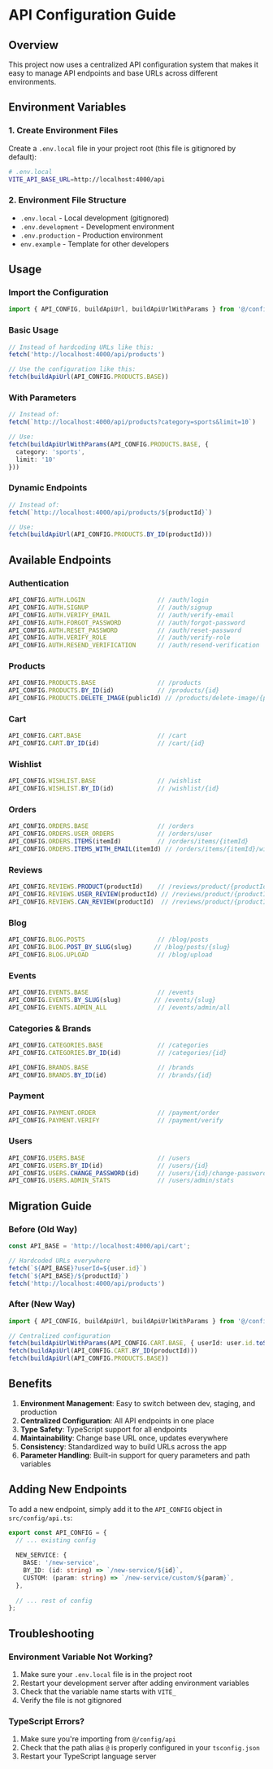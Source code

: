 # API Configuration Guide

## Overview
This project now uses a centralized API configuration system that makes it easy to manage API endpoints and base URLs across different environments.

## Environment Variables

### 1. Create Environment Files
Create a `.env.local` file in your project root (this file is gitignored by default):

```bash
# .env.local
VITE_API_BASE_URL=http://localhost:4000/api
```

### 2. Environment File Structure
- `.env.local` - Local development (gitignored)
- `.env.development` - Development environment
- `.env.production` - Production environment
- `env.example` - Template for other developers

## Usage

### Import the Configuration
```typescript
import { API_CONFIG, buildApiUrl, buildApiUrlWithParams } from '@/config/api';
```

### Basic Usage
```typescript
// Instead of hardcoding URLs like this:
fetch('http://localhost:4000/api/products')

// Use the configuration like this:
fetch(buildApiUrl(API_CONFIG.PRODUCTS.BASE))
```

### With Parameters
```typescript
// Instead of:
fetch(`http://localhost:4000/api/products?category=sports&limit=10`)

// Use:
fetch(buildApiUrlWithParams(API_CONFIG.PRODUCTS.BASE, { 
  category: 'sports', 
  limit: '10' 
}))
```

### Dynamic Endpoints
```typescript
// Instead of:
fetch(`http://localhost:4000/api/products/${productId}`)

// Use:
fetch(buildApiUrl(API_CONFIG.PRODUCTS.BY_ID(productId)))
```

## Available Endpoints

### Authentication
```typescript
API_CONFIG.AUTH.LOGIN                    // /auth/login
API_CONFIG.AUTH.SIGNUP                   // /auth/signup
API_CONFIG.AUTH.VERIFY_EMAIL             // /auth/verify-email
API_CONFIG.AUTH.FORGOT_PASSWORD          // /auth/forgot-password
API_CONFIG.AUTH.RESET_PASSWORD           // /auth/reset-password
API_CONFIG.AUTH.VERIFY_ROLE              // /auth/verify-role
API_CONFIG.AUTH.RESEND_VERIFICATION      // /auth/resend-verification
```

### Products
```typescript
API_CONFIG.PRODUCTS.BASE                 // /products
API_CONFIG.PRODUCTS.BY_ID(id)            // /products/{id}
API_CONFIG.PRODUCTS.DELETE_IMAGE(publicId) // /products/delete-image/{publicId}
```

### Cart
```typescript
API_CONFIG.CART.BASE                     // /cart
API_CONFIG.CART.BY_ID(id)                // /cart/{id}
```

### Wishlist
```typescript
API_CONFIG.WISHLIST.BASE                 // /wishlist
API_CONFIG.WISHLIST.BY_ID(id)            // /wishlist/{id}
```

### Orders
```typescript
API_CONFIG.ORDERS.BASE                   // /orders
API_CONFIG.ORDERS.USER_ORDERS            // /orders/user
API_CONFIG.ORDERS.ITEMS(itemId)          // /orders/items/{itemId}
API_CONFIG.ORDERS.ITEMS_WITH_EMAIL(itemId) // /orders/items/{itemId}/with-email
```

### Reviews
```typescript
API_CONFIG.REVIEWS.PRODUCT(productId)    // /reviews/product/{productId}
API_CONFIG.REVIEWS.USER_REVIEW(productId) // /reviews/product/{productId}/user
API_CONFIG.REVIEWS.CAN_REVIEW(productId)  // /reviews/product/{productId}/can-review
```

### Blog
```typescript
API_CONFIG.BLOG.POSTS                    // /blog/posts
API_CONFIG.BLOG.POST_BY_SLUG(slug)      // /blog/posts/{slug}
API_CONFIG.BLOG.UPLOAD                   // /blog/upload
```

### Events
```typescript
API_CONFIG.EVENTS.BASE                   // /events
API_CONFIG.EVENTS.BY_SLUG(slug)         // /events/{slug}
API_CONFIG.EVENTS.ADMIN_ALL              // /events/admin/all
```

### Categories & Brands
```typescript
API_CONFIG.CATEGORIES.BASE               // /categories
API_CONFIG.CATEGORIES.BY_ID(id)          // /categories/{id}

API_CONFIG.BRANDS.BASE                   // /brands
API_CONFIG.BRANDS.BY_ID(id)              // /brands/{id}
```

### Payment
```typescript
API_CONFIG.PAYMENT.ORDER                 // /payment/order
API_CONFIG.PAYMENT.VERIFY                // /payment/verify
```

### Users
```typescript
API_CONFIG.USERS.BASE                    // /users
API_CONFIG.USERS.BY_ID(id)               // /users/{id}
API_CONFIG.USERS.CHANGE_PASSWORD(id)     // /users/{id}/change-password
API_CONFIG.USERS.ADMIN_STATS             // /users/admin/stats
```

## Migration Guide

### Before (Old Way)
```typescript
const API_BASE = 'http://localhost:4000/api/cart';

// Hardcoded URLs everywhere
fetch(`${API_BASE}?userId=${user.id}`)
fetch(`${API_BASE}/${productId}`)
fetch('http://localhost:4000/api/products')
```

### After (New Way)
```typescript
import { API_CONFIG, buildApiUrl, buildApiUrlWithParams } from '@/config/api';

// Centralized configuration
fetch(buildApiUrlWithParams(API_CONFIG.CART.BASE, { userId: user.id.toString() }))
fetch(buildApiUrl(API_CONFIG.CART.BY_ID(productId)))
fetch(buildApiUrl(API_CONFIG.PRODUCTS.BASE))
```

## Benefits

1. **Environment Management**: Easy to switch between dev, staging, and production
2. **Centralized Configuration**: All API endpoints in one place
3. **Type Safety**: TypeScript support for all endpoints
4. **Maintainability**: Change base URL once, updates everywhere
5. **Consistency**: Standardized way to build URLs across the app
6. **Parameter Handling**: Built-in support for query parameters and path variables

## Adding New Endpoints

To add a new endpoint, simply add it to the `API_CONFIG` object in `src/config/api.ts`:

```typescript
export const API_CONFIG = {
  // ... existing config
  
  NEW_SERVICE: {
    BASE: '/new-service',
    BY_ID: (id: string) => `/new-service/${id}`,
    CUSTOM: (param: string) => `/new-service/custom/${param}`,
  },
  
  // ... rest of config
};
```

## Troubleshooting

### Environment Variable Not Working?
1. Make sure your `.env.local` file is in the project root
2. Restart your development server after adding environment variables
3. Check that the variable name starts with `VITE_`
4. Verify the file is not gitignored

### TypeScript Errors?
1. Make sure you're importing from `@/config/api`
2. Check that the path alias `@` is properly configured in your `tsconfig.json`
3. Restart your TypeScript language server 